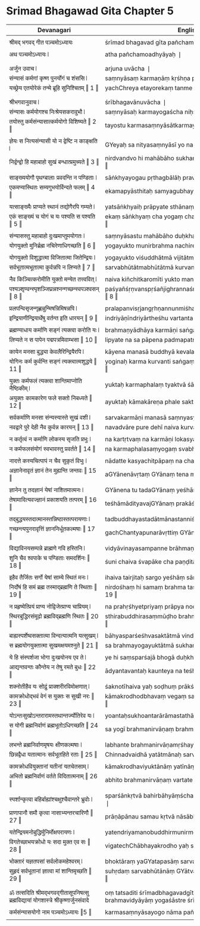 # Srimad Bhagawad Gita Chapter 5

| Devanagari | English |
| ------ | ------ |
|  |  |
| श्रीमद् भगवद् गीत पञ्चमोऽध्यायः   | śrīmad bhagavad gīta pañchamoadhyāyaḥ   |
|  |  |
| अथ पञ्चमोऽध्यायः ❘   | atha pañchamoadhyāyaḥ ❘   |
|  |  |
|  |  |
| अर्जुन उवाच ❘   | arjuna uvācha ❘   |
| संन्यासं कर्मणां कृष्ण पुनर्योगं च शंससि ❘   | saṃnyāsaṃ karmaṇāṃ kṛśhṇa punaryogaṃ cha śaṃsasi ❘   |
| यच्छ्रेय एतयोरेकं तन्मे ब्रूहि सुनिश्चितम् ‖ 1 ‖   | yachChreya etayorekaṃ tanme brūhi suniśchitam ‖ 1 ‖   |
|  |  |
|  |  |
| श्रीभगवानुवाच ❘   | śrībhagavānuvācha ❘   |
| संन्यासः कर्मयोगश्च निःश्रेयसकरावुभौ ❘   | saṃnyāsaḥ karmayogaścha niḥśreyasakarāvubhau ❘   |
| तयोस्तु कर्मसंन्यासात्कर्मयोगो विशिष्यते ‖ 2 ‖   | tayostu karmasaṃnyāsātkarmayogo viśiśhyate ‖ 2 ‖   |
|  |  |
| ज्ञेयः स नित्यसंन्यासी यो न द्वेष्टि न काङ्क्षति ❘   | GYeyaḥ sa nityasaṃnyāsī yo na dveśhṭi na kāṅkśhati ❘   |
| निर्द्वन्द्वो हि महाबाहो सुखं बन्धात्प्रमुच्यते ‖ 3 ‖   | nirdvandvo hi mahābāho sukhaṃ bandhātpramuchyate ‖ 3 ‖   |
|  |  |
| साङ्ख्ययोगौ पृथग्बालाः प्रवदन्ति न पण्डिताः ❘   | sāṅkhyayogau pṛthagbālāḥ pravadanti na paṇḍitāḥ ❘   |
| एकमप्यास्थितः सम्यगुभयोर्विन्दते फलम् ‖ 4 ‖   | ekamapyāsthitaḥ samyagubhayorvindate phalam ‖ 4 ‖   |
|  |  |
| यत्साङ्ख्यैः प्राप्यते स्थानं तद्योगैरपि गम्यते ❘   | yatsāṅkhyaiḥ prāpyate sthānaṃ tadyogairapi gamyate ❘   |
| एकं साङ्ख्यं च योगं च यः पश्यति स पश्यति ‖ 5 ‖   | ekaṃ sāṅkhyaṃ cha yogaṃ cha yaḥ paśyati sa paśyati ‖ 5 ‖   |
|  |  |
| संन्यासस्तु महाबाहो दुःखमाप्तुमयोगतः ❘   | saṃnyāsastu mahābāho duḥkhamāptumayogataḥ ❘   |
| योगयुक्तो मुनिर्ब्रह्म नचिरेणाधिगच्छति ‖ 6 ‖   | yogayukto munirbrahma nachireṇādhigachChati ‖ 6 ‖   |
|  |  |
| योगयुक्तो विशुद्धात्मा विजितात्मा जितेन्द्रियः ❘   | yogayukto viśuddhātmā vijitātmā jitendriyaḥ ❘   |
| सर्वभूतात्मभूतात्मा कुर्वन्नपि न लिप्यते ‖ 7 ‖   | sarvabhūtātmabhūtātmā kurvannapi na lipyate ‖ 7 ‖   |
|  |  |
| नैव किञ्चित्करोमीति युक्तो मन्येत तत्त्ववित् ❘   | naiva kiñchitkaromīti yukto manyeta tattvavit ❘   |
| पश्यञ्शृण्वन्स्पृशञ्जिघ्रन्नश्नन्गच्छन्स्वपञ्श्वसन् ‖ 8 ‖   | paśyañśṛṇvanspṛśañjighrannaśnangachChansvapañśvasan ‖ 8 ‖   |
|  |  |
| प्रलपन्विसृजन्गृह्णन्नुन्मिषन्निमिषन्नपि ❘   | pralapanvisṛjangṛhṇannunmiśhannimiśhannapi ❘   |
| इन्द्रियाणीन्द्रियार्थेषु वर्तन्त इति धारयन् ‖ 9 ‖   | indriyāṇīndriyārtheśhu vartanta iti dhārayan ‖ 9 ‖   |
|  |  |
| ब्रह्मण्याधाय कर्माणि सङ्गं त्यक्त्वा करोति यः ❘   | brahmaṇyādhāya karmāṇi saṅgaṃ tyaktvā karoti yaḥ ❘   |
| लिप्यते न स पापेन पद्मपत्रमिवाम्भसा ‖ 10 ‖   | lipyate na sa pāpena padmapatramivāmbhasā ‖ 10 ‖   |
|  |  |
| कायेन मनसा बुद्ध्या केवलैरिन्द्रियैरपि ❘   | kāyena manasā buddhyā kevalairindriyairapi ❘   |
| योगिनः कर्म कुर्वन्ति सङ्गं त्यक्त्वात्मशुद्धये ‖ 11 ‖   | yoginaḥ karma kurvanti saṅgaṃ tyaktvātmaśuddhaye ‖ 11 ‖   |
|  |  |
| युक्तः कर्मफलं त्यक्त्वा शान्तिमाप्नोति नैष्ठिकीम् ❘   | yuktaḥ karmaphalaṃ tyaktvā śāntimāpnoti naiśhṭhikīm ❘   |
| अयुक्तः कामकारेण फले सक्तो निबध्यते ‖ 12 ‖   | ayuktaḥ kāmakāreṇa phale sakto nibadhyate ‖ 12 ‖   |
|  |  |
| सर्वकर्माणि मनसा संन्यस्यास्ते सुखं वशी ❘   | sarvakarmāṇi manasā saṃnyasyāste sukhaṃ vaśī ❘   |
| नवद्वारे पुरे देही नैव कुर्वन्न कारयन् ‖ 13 ‖   | navadvāre pure dehī naiva kurvanna kārayan ‖ 13 ‖   |
|  |  |
| न कर्तृत्वं न कर्माणि लोकस्य सृजति प्रभुः ❘   | na kartṛtvaṃ na karmāṇi lokasya sṛjati prabhuḥ ❘   |
| न कर्मफलसंयोगं स्वभावस्तु प्रवर्तते ‖ 14 ‖   | na karmaphalasaṃyogaṃ svabhāvastu pravartate ‖ 14 ‖   |
|  |  |
| नादत्ते कस्यचित्पापं न चैव सुकृतं विभुः ❘   | nādatte kasyachitpāpaṃ na chaiva sukṛtaṃ vibhuḥ ❘   |
| अज्ञानेनावृतं ज्ञानं तेन मुह्यन्ति जन्तवः ‖ 15 ‖   | aGYānenāvṛtaṃ GYānaṃ tena muhyanti jantavaḥ ‖ 15 ‖   |
|  |  |
| ज्ञानेन तु तदज्ञानं येषां नाशितमात्मनः ❘   | GYānena tu tadaGYānaṃ yeśhāṃ nāśitamātmanaḥ ❘   |
| तेषामादित्यवज्ज्ञानं प्रकाशयति तत्परम् ‖ 16 ‖   | teśhāmādityavajGYānaṃ prakāśayati tatparam ‖ 16 ‖   |
|  |  |
| तद्बुद्धयस्तदात्मानस्तन्निष्ठास्तत्परायणाः ❘   | tadbuddhayastadātmānastanniśhṭhāstatparāyaṇāḥ ❘   |
| गच्छन्त्यपुनरावृत्तिं ज्ञाननिर्धूतकल्मषाः ‖ 17 ‖   | gachChantyapunarāvṛttiṃ GYānanirdhūtakalmaśhāḥ ‖ 17 ‖   |
|  |  |
| विद्याविनयसम्पन्ने ब्राह्मणे गवि हस्तिनि ❘   | vidyāvinayasampanne brāhmaṇe gavi hastini ❘   |
| शुनि चैव श्वपाके च पण्डिताः समदर्शिनः ‖ 18 ‖   | śuni chaiva śvapāke cha paṇḍitāḥ samadarśinaḥ ‖ 18 ‖   |
|  |  |
| इहैव तैर्जितः सर्गो येषां साम्ये स्थितं मनः ❘   | ihaiva tairjitaḥ sargo yeśhāṃ sāmye sthitaṃ manaḥ ❘   |
| निर्दोषं हि समं ब्रह्म तस्माद्ब्रह्मणि ते स्थिताः ‖ 19 ‖   | nirdośhaṃ hi samaṃ brahma tasmādbrahmaṇi te sthitāḥ ‖ 19 ‖   |
|  |  |
| न प्रहृष्येत्प्रियं प्राप्य नोद्विजेत्प्राप्य चाप्रियम् ❘   | na prahṛśhyetpriyaṃ prāpya nodvijetprāpya chāpriyam ❘   |
| स्थिरबुद्धिरसंमूढो ब्रह्मविद्ब्रह्मणि स्थितः ‖ 20 ‖   | sthirabuddhirasaṃmūḍho brahmavidbrahmaṇi sthitaḥ ‖ 20 ‖   |
|  |  |
| बाह्यस्पर्शेष्वसक्तात्मा विन्दत्यात्मनि यत्सुखम् ❘   | bāhyasparśeśhvasaktātmā vindatyātmani yatsukham ❘   |
| स ब्रह्मयोगयुक्तात्मा सुखमक्षयमश्नुते ‖ 21 ‖   | sa brahmayogayuktātmā sukhamakśhayamaśnute ‖ 21 ‖   |
|  |  |
| ये हि संस्पर्शजा भोगा दुःखयोनय एव ते ❘   | ye hi saṃsparśajā bhogā duḥkhayonaya eva te ❘   |
| आद्यन्तवन्तः कौन्तेय न तेषु रमते बुधः ‖ 22 ‖   | ādyantavantaḥ kaunteya na teśhu ramate budhaḥ ‖ 22 ‖   |
|  |  |
| शक्नोतीहैव यः सोढुं प्राक्शरीरविमोक्षणात् ❘   | śaknotīhaiva yaḥ soḍhuṃ prākśarīravimokśhaṇāt ❘   |
| कामक्रोधोद्भवं वेगं स युक्तः स सुखी नरः ‖ 23 ‖   | kāmakrodhodbhavaṃ vegaṃ sa yuktaḥ sa sukhī naraḥ ‖ 23 ‖   |
|  |  |
| योऽन्तःसुखोऽन्तरारामस्तथान्तर्ज्योतिरेव यः ❘   | yoantaḥsukhoantarārāmastathāntarjyotireva yaḥ ❘   |
| स योगी ब्रह्मनिर्वाणं ब्रह्मभूतोऽधिगच्छति ‖ 24 ‖   | sa yogī brahmanirvāṇaṃ brahmabhūtoadhigachChati ‖ 24 ‖   |
|  |  |
| लभन्ते ब्रह्मनिर्वाणमृषयः क्षीणकल्मषाः ❘   | labhante brahmanirvāṇamṛśhayaḥ kśhīṇakalmaśhāḥ ❘   |
| छिन्नद्वैधा यतात्मानः सर्वभूतहिते रताः ‖ 25 ‖   | Chinnadvaidhā yatātmānaḥ sarvabhūtahite ratāḥ ‖ 25 ‖   |
|  |  |
| कामक्रोधवियुक्तानां यतीनां यतचेतसाम् ❘   | kāmakrodhaviyuktānāṃ yatīnāṃ yatachetasām ❘   |
| अभितो ब्रह्मनिर्वाणं वर्तते विदितात्मनाम् ‖ 26 ‖   | abhito brahmanirvāṇaṃ vartate viditātmanām ‖ 26 ‖   |
|  |  |
| स्पर्शान्कृत्वा बहिर्बाह्यांश्चक्षुश्चैवान्तरे भ्रुवोः ❘   | sparśānkṛtvā bahirbāhyāṃśchakśhuśchaivāntare bhruvoḥ ❘   |
| प्राणापानौ समौ कृत्वा नासाभ्यन्तरचारिणौ ‖ 27 ‖   | prāṇāpānau samau kṛtvā nāsābhyantarachāriṇau ‖ 27 ‖   |
|  |  |
| यतेन्द्रियमनोबुद्धिर्मुनिर्मोक्षपरायणः ❘   | yatendriyamanobuddhirmunirmokśhaparāyaṇaḥ ❘   |
| विगतेच्छाभयक्रोधो यः सदा मुक्त एव सः ‖ 28 ‖   | vigatechChābhayakrodho yaḥ sadā mukta eva saḥ ‖ 28 ‖   |
|  |  |
| भोक्तारं यज्ञतपसां सर्वलोकमहेश्वरम् ❘   | bhoktāraṃ yaGYatapasāṃ sarvalokamaheśvaram ❘   |
| सुहृदं सर्वभूतानां ज्ञात्वा मां शान्तिमृच्छति ‖ 29 ‖   | suhṛdaṃ sarvabhūtānāṃ GYātvā māṃ śāntimṛchChati ‖ 29 ‖   |
|  |  |
|  |  |
| ॐ तत्सदिति श्रीमद्भगवद्गीतासूपनिषत्सु ब्रह्मविद्यायां योगशास्त्रे श्रीकृष्णार्जुनसंवादे   | oṃ tatsaditi śrīmadbhagavadgītāsūpaniśhatsu brahmavidyāyāṃ yogaśāstre śrīkṛśhṇārjunasaṃvāde   |
|  |  |
| कर्मसंन्यासयोगो नाम पञ्चमोऽध्यायः ‖5 ‖   | karmasaṃnyāsayogo nāma pañchamoadhyāyaḥ ‖5 ‖   |
|  |  |
